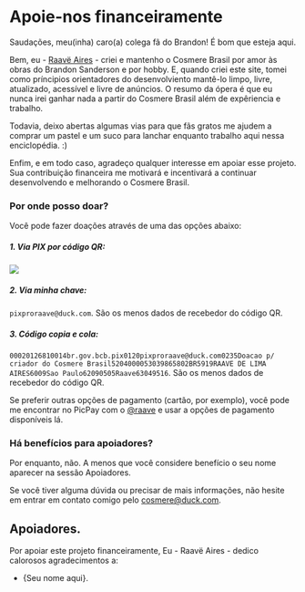 # Apoie-nos financeiramente
Saudações, meu(inha) caro(a) colega fã do Brandon! É bom que esteja aqui. 

Bem, eu - [Raavë Aires](https://github.com/raave-aires/) - criei e mantenho o Cosmere Brasil por amor às obras do Brandon Sanderson e por hobby. E, quando criei este site, tomei como príncipios orientadores do desenvolviento mantê-lo limpo, livre, atualizado, acessível e livre de anúncios. O resumo da ópera é que eu nunca irei ganhar nada a partir do Cosmere Brasil além de expêriencia e trabalho.

Todavia, deixo abertas algumas vias para que fãs gratos me ajudem a comprar um pastel e um suco para lanchar enquanto trabalho aqui nessa enciclopédia. :)

Enfim, e em todo caso, agradeço qualquer interesse em apoiar esse projeto. Sua contribuição financeira me motivará e incentivará a continuar desenvolvendo e melhorando o Cosmere Brasil.

### Por onde posso doar?
Você pode fazer doações através de uma das opções abaixo:

##### 1. Via PIX por código QR:
![](./public/cartão-do-pix.svg)

##### 2. Via minha chave:
`pixproraave@duck.com`. São os menos dados de recebedor do código QR.

##### 3. Código copia e cola:
`00020126810014br.gov.bcb.pix0120pixproraave@duck.com0235Doacao p/ criador do Cosmere Brasil5204000053039865802BR5919RAAVE DE LIMA AIRES6009Sao Paulo62090505Raave63049516`. 
São os menos dados de recebedor do código QR.

Se preferir outras opções de pagamento (cartão, por exemplo), você pode me encontrar no PicPay com o [@raave]( https://picpay.me/raave/1/) e usar a opções de pagamento disponíveis lá.



### Há benefícios para apoiadores?
Por enquanto, não. A menos que você considere benefício o seu nome aparecer na sessão Apoiadores.

Se você tiver alguma dúvida ou precisar de mais informações, não hesite em entrar em contato comigo pelo cosmere@duck.com.


## Apoiadores.

Por apoiar este projeto financeiramente, Eu - Raavë Aires -  dedico calorosos agradecimentos a:
- {Seu nome aqui}.
